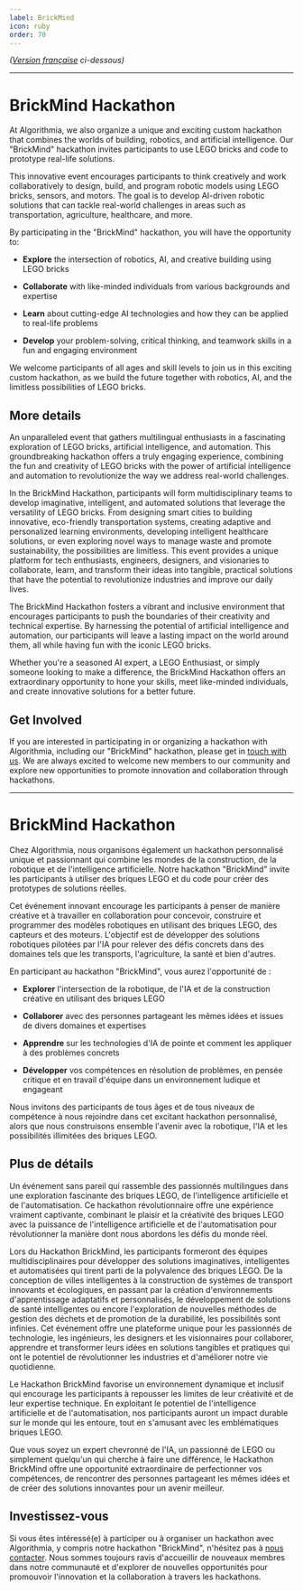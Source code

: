 ```yaml
---
label: BrickMind
icon: ruby
order: 70
---
```

*([Version française](#vf) ci-dessous)*

---

# BrickMind Hackathon
At Algorithmia, we also organize a unique and exciting custom hackathon that combines the worlds of building, robotics, and artificial intelligence. Our "BrickMind" hackathon invites participants to use LEGO bricks and code to prototype real-life solutions.

This innovative event encourages participants to think creatively and work collaboratively to design, build, and program robotic models using LEGO bricks, sensors, and motors. The goal is to develop AI-driven robotic solutions that can tackle real-world challenges in areas such as transportation, agriculture, healthcare, and more.

By participating in the "BrickMind" hackathon, you will have the opportunity to:

- **Explore** the intersection of robotics, AI, and creative building using LEGO bricks

- **Collaborate** with like-minded individuals from various backgrounds and expertise

- **Learn** about cutting-edge AI technologies and how they can be applied to real-life problems

- **Develop** your problem-solving, critical thinking, and teamwork skills in a fun and engaging environment

We welcome participants of all ages and skill levels to join us in this exciting custom hackathon, as we build the future together with robotics, AI, and the limitless possibilities of LEGO bricks.

## More details
An unparalleled event that gathers multilingual enthusiasts in a fascinating exploration of LEGO bricks, artificial intelligence, and automation. This groundbreaking hackathon offers a truly engaging experience, combining the fun and creativity of LEGO bricks with the power of artificial intelligence and automation to revolutionize the way we address real-world challenges.

In the BrickMind Hackathon, participants will form multidisciplinary teams to develop imaginative, intelligent, and automated solutions that leverage the versatility of LEGO bricks. From designing smart cities to building innovative, eco-friendly transportation systems, creating adaptive and personalized learning environments, developing intelligent healthcare solutions, or even exploring novel ways to manage waste and promote sustainability, the possibilities are limitless. This event provides a unique platform for tech enthusiasts, engineers, designers, and visionaries to collaborate, learn, and transform their ideas into tangible, practical solutions that have the potential to revolutionize industries and improve our daily lives.

The BrickMind Hackathon fosters a vibrant and inclusive environment that encourages participants to push the boundaries of their creativity and technical expertise. By harnessing the potential of artificial intelligence and automation, our participants will leave a lasting impact on the world around them, all while having fun with the iconic LEGO bricks.

Whether you're a seasoned AI expert, a LEGO Enthusiast, or simply someone looking to make a difference, the BrickMind Hackathon offers an extraordinary opportunity to hone your skills, meet like-minded individuals, and create innovative solutions for a better future.

## Get Involved
If you are interested in participating in or organizing a hackathon with Algorithmia, including our "BrickMind" hackathon, please get in [touch with us](/about/contact.md). We are always excited to welcome new members to our community and explore new opportunities to promote innovation and collaboration through hackathons.

---

# <a id="vf"></a>BrickMind Hackathon
Chez Algorithmia, nous organisons également un hackathon personnalisé unique et passionnant qui combine les mondes de la construction, de la robotique et de l'intelligence artificielle. Notre hackathon "BrickMind" invite les participants à utiliser des briques LEGO et du code pour créer des prototypes de solutions réelles.

Cet événement innovant encourage les participants à penser de manière créative et à travailler en collaboration pour concevoir, construire et programmer des modèles robotiques en utilisant des briques LEGO, des capteurs et des moteurs. L'objectif est de développer des solutions robotiques pilotées par l'IA pour relever des défis concrets dans des domaines tels que les transports, l'agriculture, la santé et bien d'autres.

En participant au hackathon "BrickMind", vous aurez l'opportunité de :

- **Explorer** l'intersection de la robotique, de l'IA et de la construction créative en utilisant des briques LEGO

- **Collaborer** avec des personnes partageant les mêmes idées et issues de divers domaines et expertises

- **Apprendre** sur les technologies d'IA de pointe et comment les appliquer à des problèmes concrets

- **Développer** vos compétences en résolution de problèmes, en pensée critique et en travail d'équipe dans un environnement ludique et engageant

Nous invitons des participants de tous âges et de tous niveaux de compétence à nous rejoindre dans cet excitant hackathon personnalisé, alors que nous construisons ensemble l'avenir avec la robotique, l'IA et les possibilités illimitées des briques LEGO.

## Plus de détails
Un événement sans pareil qui rassemble des passionnés multilingues dans une exploration fascinante des briques LEGO, de l'intelligence artificielle et de l'automatisation. Ce hackathon révolutionnaire offre une expérience vraiment captivante, combinant le plaisir et la créativité des briques LEGO avec la puissance de l'intelligence artificielle et de l'automatisation pour révolutionner la manière dont nous abordons les défis du monde réel.

Lors du Hackathon BrickMind, les participants formeront des équipes multidisciplinaires pour développer des solutions imaginatives, intelligentes et automatisées qui tirent parti de la polyvalence des briques LEGO. De la conception de villes intelligentes à la construction de systèmes de transport innovants et écologiques, en passant par la création d'environnements d'apprentissage adaptatifs et personnalisés, le développement de solutions de santé intelligentes ou encore l'exploration de nouvelles méthodes de gestion des déchets et de promotion de la durabilité, les possibilités sont infinies. Cet événement offre une plateforme unique pour les passionnés de technologie, les ingénieurs, les designers et les visionnaires pour collaborer, apprendre et transformer leurs idées en solutions tangibles et pratiques qui ont le potentiel de révolutionner les industries et d'améliorer notre vie quotidienne.

Le Hackathon BrickMind favorise un environnement dynamique et inclusif qui encourage les participants à repousser les limites de leur créativité et de leur expertise technique. En exploitant le potentiel de l'intelligence artificielle et de l'automatisation, nos participants auront un impact durable sur le monde qui les entoure, tout en s'amusant avec les emblématiques briques LEGO.

Que vous soyez un expert chevronné de l'IA, un passionné de LEGO ou simplement quelqu'un qui cherche à faire une différence, le Hackathon BrickMind offre une opportunité extraordinaire de perfectionner vos compétences, de rencontrer des personnes partageant les mêmes idées et de créer des solutions innovantes pour un avenir meilleur.

## Investissez-vous
Si vous êtes intéressé(e) à participer ou à organiser un hackathon avec Algorithmia, y compris notre hackathon "BrickMind", n'hésitez pas à [nous contacter](/about/contact.md). Nous sommes toujours ravis d'accueillir de nouveaux membres dans notre communauté et d'explorer de nouvelles opportunités pour promouvoir l'innovation et la collaboration à travers les hackathons.


